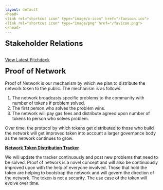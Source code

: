 ```yaml
---
layout: default
<head>
<link rel="shortcut icon" type="image/x-icon" href="/favicon.ico">
<link rel="shortcut icon" type="image/png" href="/favicon.png">
</head>
---
```


<b><font size="5">Stakeholder Relations</font></b>
<br>
<br>

[View Latest Pitchdeck](/deck)

<b><font size="5">Proof of Network</font></b>
<br>
<br>
Proof of Network is our mechanism by which we plan to distribute the network token to the public. The mechanism is as follows:

1. The network broadcasts specific problems to the community with number of tokens if problem solved.
2. The first person who solves the problem wins.
3. The network will pay gas fees and distribute agreed upon number of tokens to person who solves problem.

Over time, the protocol by which tokens get distributed to those who build the network will get improved taken into account a larger governance body as the network continues to grow. 

[**Network Token Distribution Tracker**](/tracker)

We will update the tracker continuously and post new problems that need to be solved. Proof of network is a novel concept and will also be continuously improved upon with the help of everyone involved. Those that hold the token are helping to bootstrap the network and will govern the direction of the network. The token is  not a security. The use case of the token will evolve over time. 
